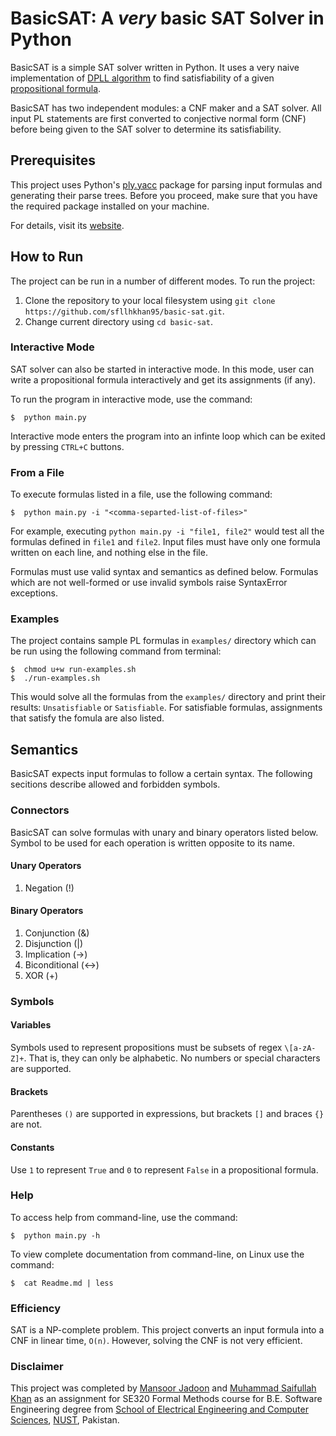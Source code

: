 # BasicSAT: A _very_ basic SAT Solver in Python

BasicSAT is a simple SAT solver written in Python. It uses
a very naive implementation of [DPLL algorithm](https://en.wikipedia.org/wiki/DPLL_algorithm)
to find satisfiability of a given [propositional formula](https://en.wikipedia.org/wiki/Propositional_formula).

BasicSAT has two independent modules: a CNF maker and a SAT solver. All input PL
statements are first converted to conjective normal form (CNF) before
being given to the SAT solver to determine its satisfiability.


## Prerequisites
This project uses Python's [ply.yacc](http://www.dabeaz.com/ply/)
package for parsing input formulas and generating their
parse trees. Before you proceed, make sure that you have the
required package installed on your machine.

For details, visit its [website](http://www.dabeaz.com/ply/).

## How to Run
The project can be run in a number of different modes. To run
the project:
1) Clone the repository to your local filesystem using `git clone https://github.com/sfllhkhan95/basic-sat.git`.
2) Change current directory using `cd basic-sat`.

### Interactive Mode
SAT solver can also be started in interactive mode. In this mode,
user can write a propositional formula interactively and get its
assignments (if any).

To run the program in interactive mode, use the command:
````
$  python main.py
````
Interactive mode enters the program into an infinte loop which can
be exited by pressing `CTRL+C` buttons.

### From a File
To execute formulas listed in a file, use the following command:
````
$  python main.py -i "<comma-separted-list-of-files>"
````

For example, executing `python main.py -i "file1, file2"` would test
all the formulas defined in `file1` and `file2`. Input files must have
only one formula written on each line, and nothing else in the file.

Formulas must use valid syntax and semantics as defined below. Formulas
which are not well-formed or use invalid symbols raise SyntaxError
exceptions.

### Examples
The project contains sample PL formulas in `examples/` directory which
can be run using the following command from terminal:
````
$  chmod u+w run-examples.sh
$  ./run-examples.sh
````
This would solve all the formulas from the `examples/` directory
and print their results: `Unsatisfiable` or `Satisfiable`.
For satisfiable formulas, assignments that satisfy the fomula
are also listed.


## Semantics
BasicSAT expects input formulas to follow a certain syntax. The following
secitions describe allowed and forbidden symbols.

### Connectors
BasicSAT can solve formulas with unary and binary operators listed below.
Symbol to be used for each operation is written opposite to its name.

#### Unary Operators
1) Negation (!)

#### Binary Operators
1) Conjunction (&)
2) Disjunction (|)
3) Implication (->)
4) Biconditional (<->)
5) XOR (+)

### Symbols
#### Variables
Symbols used to represent propositions must be subsets of regex `\[a-zA-Z]+`.
That is, they can only be alphabetic. No numbers or special characters are
supported.

#### Brackets
Parentheses `()` are supported in expressions, but brackets `[]` and
braces `{}` are not.

#### Constants
Use `1` to represent `True` and `0` to represent `False` in a propositional formula.

### Help
To access help from command-line, use the command:
````
$  python main.py -h
````
To view complete documentation from command-line, on Linux use 
the command:
````
$  cat Readme.md | less
````

### Efficiency
SAT is a NP-complete problem. This project converts an input formula into
a CNF in linear time, `O(n)`. However, solving the CNF is not very
efficient.

### Disclaimer
This project was completed by [Mansoor Jadoon](http://github.com/mansoorjadoon)
and [Muhammad Saifullah Khan](http://github.com/sfllhkhan95) as an assignment for
SE320 Formal Methods course for B.E. Software Engineering degree
from [School of Electrical Engineering and Computer Sciences](http://www.seecs.nust.edu.pk),
[NUST](http://www.nust.edu.pk), Pakistan.

